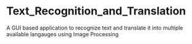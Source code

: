 # Text_Recognition_and_Translation
A GUI based application to recognize text and translate it into multiple available langauges using Image Processing

